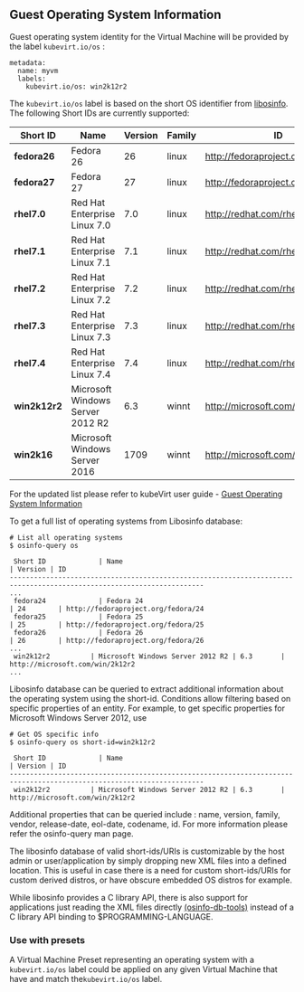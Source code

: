 ## Guest Operating System Information

Guest operating system identity for the Virtual Machine will be provided by the label ``kubevirt.io/os`` :

```
metadata:
  name: myvm
  labels:
    kubevirt.io/os: win2k12r2
```

The ``kubevirt.io/os`` label is based on the short OS identifier from [libosinfo](https://libosinfo.org/).
The following Short IDs are currently supported:

| Short ID      | Name                             | Version | Family | ID                                 |
|---------------|----------------------------------|---------|--------|------------------------------------|
| **fedora26**  | Fedora 26                        | 26      | linux  | http://fedoraproject.org/fedora/26 |
| **fedora27**  | Fedora 27                        | 27      | linux  | http://fedoraproject.org/fedora/27 |
| **rhel7.0**   | Red Hat Enterprise Linux 7.0     | 7.0     | linux  | http://redhat.com/rhel/7.0         |
| **rhel7.1**   | Red Hat Enterprise Linux 7.1     | 7.1     | linux  | http://redhat.com/rhel/7.1         |
| **rhel7.2**   | Red Hat Enterprise Linux 7.2     | 7.2     | linux  | http://redhat.com/rhel/7.2         |
| **rhel7.3**   | Red Hat Enterprise Linux 7.3     | 7.3     | linux  | http://redhat.com/rhel/7.3         |
| **rhel7.4**   | Red Hat Enterprise Linux 7.4     | 7.4     | linux  | http://redhat.com/rhel/7.4         |
| **win2k12r2** | Microsoft Windows Server 2012 R2 | 6.3     | winnt  | http://microsoft.com/win/2k12r2    |
| **win2k16**   | Microsoft Windows Server 2016    | 1709    | winnt  | http://microsoft.com/win/2k16      |

For the updated list please refer to kubeVirt user guide - [Guest Operating System Information](https://kubevirt.io/user-guide/virtual_machines/guest_operating_system_information/)


To get a full list of operating systems from Libosinfo database:

```
# List all operating systems
$ osinfo-query os

 Short ID             | Name                                              | Version | ID
----------------------------------------------------------------------------------------------------------------------
...
 fedora24             | Fedora 24                                      | 24        | http://fedoraproject.org/fedora/24
 fedora25             | Fedora 25                                      | 25        | http://fedoraproject.org/fedora/25
 fedora26             | Fedora 26                                      | 26        | http://fedoraproject.org/fedora/26
...
 win2k12r2          | Microsoft Windows Server 2012 R2 | 6.3       | http://microsoft.com/win/2k12r2
...
```

Libosinfo database can be queried to extract additional information about the operating system using the short-id.
Conditions allow filtering based on specific properties of an entity.
For example, to get specific properties for Microsoft Windows Server 2012, use


```
# Get OS specific info
$ osinfo-query os short-id=win2k12r2

 Short ID             | Name                                              | Version | ID
----------------------------------------------------------------------------------------------------------------------
 win2k12r2          | Microsoft Windows Server 2012 R2 | 6.3       | http://microsoft.com/win/2k12r2

```

Additional properties that can be queried include : name, version, family, vendor, release-date, eol-date, codename, id.
For more information please refer the osinfo-query man page.


The libosinfo database of valid short-ids/URIs is customizable by the host admin or user/application by simply dropping new XML files into a
defined location.
This is useful in case there is a need for custom short-ids/URIs for custom derived distros, or have obscure embedded OS distros for example.

While libosinfo provides a C library API, there is also support for applications just reading the XML files directly [(osinfo-db-tools)](https://gitlab.com/libosinfo/osinfo-db-tools/tree/master/docs) instead of a C library API binding to $PROGRAMMING-LANGUAGE.


### Use with presets

A Virtual Machine Preset representing an operating system with a ``kubevirt.io/os`` label could be applied on any given
Virtual Machine that have and match the``kubevirt.io/os`` label.
